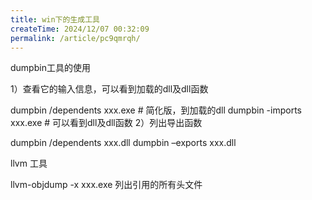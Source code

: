 ```yaml
---
title: win下的生成工具
createTime: 2024/12/07 00:32:09
permalink: /article/pc9qmrqh/
---
```



dumpbin工具的使用

1）查看它的输入信息，可以看到加载的dll及dll函数

dumpbin /dependents xxx.exe # 简化版，到加载的dll 
dumpbin -imports xxx.exe # 可以看到dll及dll函数
2）列出导出函数

dumpbin /dependents xxx.dll
dumpbin –exports xxx.dll

llvm 工具

 llvm-objdump -x xxx.exe 列出引用的所有头文件